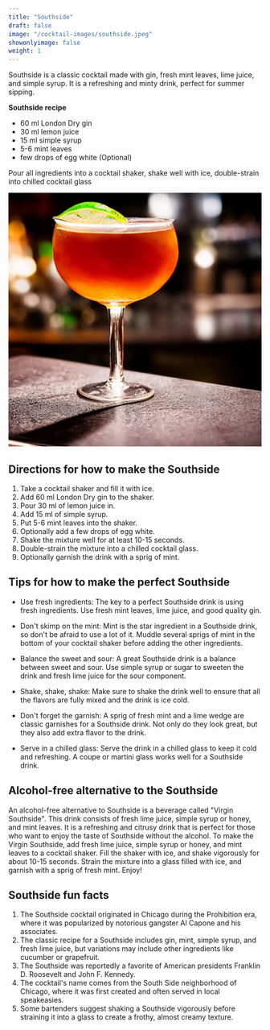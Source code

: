 ```yaml
---
title: "Southside"
draft: false
image: "/cocktail-images/southside.jpeg"
showonlyimage: false
weight: 1
---
```


Southside is a classic cocktail made with gin, fresh mint leaves, lime juice, and simple syrup. It is a refreshing and minty drink, perfect for summer sipping.

<!--more-->

**Southside recipe**

- 60 ml London Dry gin
- 30 ml lemon juice
- 15 ml simple syrup
- 5-6 mint leaves
- few drops of egg white (Optional)


Pour all ingredients into a cocktail shaker, shake well with ice, double-strain into chilled cocktail glass

![](/cocktail-images/southside.jpeg)


## Directions for how to make the Southside

1. Take a cocktail shaker and fill it with ice.
2. Add 60 ml London Dry gin to the shaker.
3. Pour 30 ml of lemon juice in.
4. Add 15 ml of simple syrup.
5. Put 5-6 mint leaves into the shaker.
6. Optionally add a few drops of egg white.
7. Shake the mixture well for at least 10-15 seconds.
8. Double-strain the mixture into a chilled cocktail glass.
9. Optionally garnish the drink with a sprig of mint.

## Tips for how to make the perfect Southside

- Use fresh ingredients: The key to a perfect Southside drink is using fresh ingredients. Use fresh mint leaves, lime juice, and good quality gin.

- Don't skimp on the mint: Mint is the star ingredient in a Southside drink, so don't be afraid to use a lot of it. Muddle several sprigs of mint in the bottom of your cocktail shaker before adding the other ingredients.

- Balance the sweet and sour: A great Southside drink is a balance between sweet and sour. Use simple syrup or sugar to sweeten the drink and fresh lime juice for the sour component.

- Shake, shake, shake: Make sure to shake the drink well to ensure that all the flavors are fully mixed and the drink is ice cold.

- Don't forget the garnish: A sprig of fresh mint and a lime wedge are classic garnishes for a Southside drink. Not only do they look great, but they also add extra flavor to the drink.

- Serve in a chilled glass: Serve the drink in a chilled glass to keep it cold and refreshing. A coupe or martini glass works well for a Southside drink.

## Alcohol-free alternative to the Southside

An alcohol-free alternative to Southside is a beverage called "Virgin Southside". This drink consists of fresh lime juice, simple syrup or honey, and mint leaves. It is a refreshing and citrusy drink that is perfect for those who want to enjoy the taste of Southside without the alcohol. To make the Virgin Southside, add fresh lime juice, simple syrup or honey, and mint leaves to a cocktail shaker. Fill the shaker with ice, and shake vigorously for about 10-15 seconds. Strain the mixture into a glass filled with ice, and garnish with a sprig of fresh mint. Enjoy!

## Southside fun facts

1. The Southside cocktail originated in Chicago during the Prohibition era, where it was popularized by notorious gangster Al Capone and his associates.
2. The classic recipe for a Southside includes gin, mint, simple syrup, and fresh lime juice, but variations may include other ingredients like cucumber or grapefruit.
3. The Southside was reportedly a favorite of American presidents Franklin D. Roosevelt and John F. Kennedy.
4. The cocktail's name comes from the South Side neighborhood of Chicago, where it was first created and often served in local speakeasies.
5. Some bartenders suggest shaking a Southside vigorously before straining it into a glass to create a frothy, almost creamy texture.
